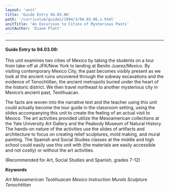 ```yaml
---
layout: 'unit'
title: 'Guide Entry 94.03.06'
path: '/curriculum/guides/1994/3/94.03.06.x.html'
unitTitle: 'An Excursion to Cities of Mysterious Pasts'
unitAuthor: 'Diane Platt'
---
```


<body>
<hr/>
 <h4>
  Guide Entry to 94.03.06:
 </h4>
 This unit examines two cities of Mexico by taking the students on a tour from take-off at JFK/New York to landing at Benito Juarez/Mexico. By visiting contemporary Mexico City, the past becomes visibly present as we look at the ancient ruins uncovered through the subway excavations and the evidence of Tenochtitlan, the ancient metropolis buried under the heart of the historic district. We then travel northeast to another mysterious city in Mexico’s ancient past, Teotihuacan.
 <p>
  The facts are woven into the narrative text and the teacher using this unit could actually become the tour guide in the classroom setting, using the slides accompanying this unit to create the feeling of an actual visit to Mexico. The art activities provided utilize the Mesoamerican collections at the Yale University Art Gallery and the Peabody Museum of Natural History. The hands-on nature of the activities use the slides of artifacts and architecture to focus on creating relief sculptures, mold making, and mural painting. The Spanish and Social Studies classes at the middle and high school could easily use this unit with (the materials are easily accessible and not costly) or without the art activities.
 </p>
 <p>
  (Recommended for Art, Social Studies and Spanish, grades 7-12)
 </p>
<p>
  <b>
   <i>
    Keywords
   </i>
  </b>
  <br/>
 </p>
 <p>
  <i>
   Art Mesoamerican Teotihuacan Mexico Instruction Murals Sculpture Tenochtitlan
  </i>
 </p>

</body>
